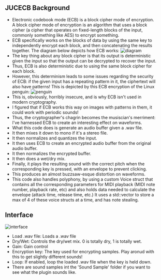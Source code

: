 ## JUCECB Background
- Electronic codebook mode (ECB) is a block cipher mode of encryption. A block cipher mode of encryption is an algorithm that uses a block cipher (a cipher that operates on fixed-length blocks of the input, commonly something like AES) to encrypt something.
- ECB specifically works on the blocks of data by using the same key to independently encrypt each block, and then concatenating the results together. The diagram below depicts how ECB works: ![diagram](https://i.imgur.com/WoEHdRj.png)
- The key thing about any block cipher is that its output is deterministic given the input so that the output can be decrypted to recover the input.
- Thus, ECB is also deterministic due to using the same block cipher for each block.
- However, this determinism leads to some issues regarding the security of ECB: if the given input has a repeating pattern in it, the ciphertext will also have patterns! This is depicted by this ECB encryption of the Linux penguin: ![penguin](https://i.imgur.com/4CzMItx.png)
- This is, obviously, horribly insecure, and is why ECB isn't used in modern cryptography.
- I figured that if ECB works this way on images with patterns in them, it could work with periodic sounds!
- Thus, the cryptographer's chagrin becomes the musiscian's merriment: I've harnessed ECB to create an interesting effect on waveforms.
- What this code does is generate an audio buffer given a .wav file.
- It then mixes it down to mono if it's a stereo file.
- It then normalizes and quantizes the input.
- It then uses ECB to create an encrypted audio buffer from the original audio buffer.
- It then normalizes the encrypted buffer.
- It then does a wet/dry mix.
- Finally, it plays the resulting sound with the correct pitch when the corresponding key is pressed, with an envelope to prevent clicking.
- This produces an almost buzzsaw-esque distortion on waveforms.
- This code also handles polyphony, by using a custom Voice struct that contains all the corresponding parameters for MIDI playback (MIDI note number, playback rate, etc) and also holds data needed to calculate the envelope (attack time, release time, etc.) It uses a std::vector to store a max of 4 of these voice structs at a time, and has note stealing.
## Interface
![interface](https://i.imgur.com/qYo9YiP.png)
- Load .wav file: Loads a .wav file
- Dry/Wet: Controls the dry/wet mix. 0 is totally dry, 1 is totally wet.
- Gain: Gain control
- Encryption key: The key used for encrypting samples. Play aronud with this to get slightly different sounds!
- Loop: If enabled, loop the loaded .wav file when the key is held down.
- There are sound samples int the 'Sound Sample' folder if you want to see what the plugin sounds like.
